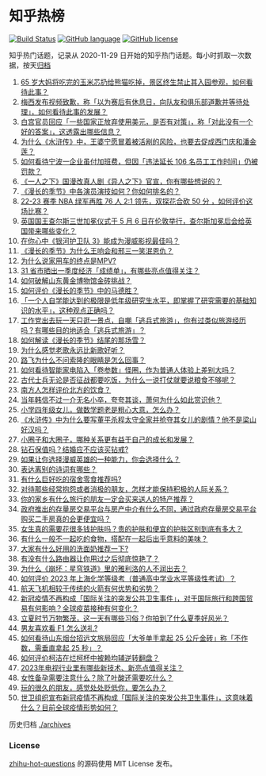 # 知乎热榜
[![Build Status](https://github.com/ToWeLong/zhihu-hot-questions/workflows/CI/badge.svg)](https://github.com/ToWeLong/zhihu-hot-questions/actions)
[![GitHub language](https://img.shields.io/badge/language-golang-orange.svg)](https://golang.org/)
[![GitHub license](https://img.shields.io/github/license/ToWeLong/zhihu-hot-questions)](https://github.com/ToWeLong/zhihu-hot-questions/blob/main/LICENSE)

知乎热门话题，记录从 2020-11-29 日开始的知乎热门话题。每小时抓取一次数据，按天[归档](./archives)

<!-- BEGIN -->

1. [65 岁大妈将吃完的玉米芯扔给熊猫吃掉，景区终生禁止其入园参观，如何看待此事？](https://www.zhihu.com/question/599176585)
1. [梅西发布视频致歉，称「以为赛后有休息日，向队友和俱乐部道歉并等待处理」，如何看待此事的发展？](https://www.zhihu.com/question/599327462)
1. [白宫官员回应「一些国家正放弃使用美元，是否有对策」，称「对此没有一个好的答案」，这透露出哪些信息？](https://www.zhihu.com/question/599201029)
1. [为什么《水浒传》中，王婆宁愿冒着被活剐的风险，也要去促成西门庆和潘金莲？](https://www.zhihu.com/question/597538262)
1. [如何看待宁波一企业虽付加班费，但因「违法延长 106 名员工工作时间」仍被罚款？](https://www.zhihu.com/question/599179480)
1. [《一人之下》国漫改真人剧《异人之下》官宣，你有哪些想说的？](https://www.zhihu.com/question/599300565)
1. [《漫长的季节》中各演员演技如何？你如何排名的？](https://www.zhihu.com/question/598699338)
1. [22-23 赛季 NBA 绿军再胜 76 人 2:1 领先，双探花合砍 50 分 ，如何评价这场比赛？](https://www.zhihu.com/question/599352770)
1. [英国国王查尔斯三世加冕仪式于 5 月 6 日在伦敦举行，查尔斯加冕后会给英国带来哪些变化？](https://www.zhihu.com/question/599309707)
1. [在你心中《银河护卫队 3》能成为漫威影视最佳吗？](https://www.zhihu.com/question/599173049)
1. [《漫长的季节》为什么王响会和邢三一笑泯恩仇？](https://www.zhihu.com/question/599157247)
1. [为什么说家用车的终点是MPV?](https://www.zhihu.com/question/561690237)
1. [31 省市晒出一季度经济「成绩单」，有哪些亮点值得关注？](https://www.zhihu.com/question/599356733)
1. [如何破解山东黄金博物馆金砖挑战？](https://www.zhihu.com/question/599053138)
1. [如何评价《漫长的季节》中的马德胜？](https://www.zhihu.com/question/598956052)
1. [「一个人自学能达到的极限是低年级研究生水平，即掌握了研究需要的基础知识的水平」，这种观点正确吗？](https://www.zhihu.com/question/596563060)
1. [工作党出去玩一天只逛一景点，自嘲「逃兵式旅游」，你有过类似旅游经历吗？有哪些目的地适合「逃兵式旅游」？](https://www.zhihu.com/question/599064414)
1. [如何解读《漫长的季节》结尾的那场雪？](https://www.zhihu.com/question/599228468)
1. [为什么感觉老歌永远比新歌好听？](https://www.zhihu.com/question/367333356)
1. [路飞为什么不问索隆的眼睛是怎么回事？](https://www.zhihu.com/question/353888806)
1. [如何看待智能家电陷入「卷参数」怪圈，作为普通人体验上差别大吗？](https://www.zhihu.com/question/599247705)
1. [古代士兵无论是否征战都要吃饭，为什么一说打仗就要说粮食不够呢？](https://www.zhihu.com/question/599071745)
1. [南方人怎样评价北方的饮食？](https://www.zhihu.com/question/31894251)
1. [当年韩信不过一介无名小卒，夸夸其谈，萧何为什么如此赏识他？](https://www.zhihu.com/question/487296411)
1. [小学四年级女儿，做数学题老是粗心大意，怎么办？](https://www.zhihu.com/question/598836083)
1. [《水浒传》中为什么要写董平杀程太守全家并抢夺其女儿的剧情？他不是梁山好汉吗？](https://www.zhihu.com/question/512885235)
1. [小圈子和大圈子，哪种关系更有益于自己的成长和发展？](https://www.zhihu.com/question/598063060)
1. [钻石保值吗？结婚应不应该买钻戒?](https://www.zhihu.com/question/598101145)
1. [如果让你选择漫威英雄的一种能力，你会选择什么？](https://www.zhihu.com/question/596573138)
1. [表达离别的诗词有哪些？](https://www.zhihu.com/question/576866289)
1. [有什么巨好吃的宿舍零食推荐吗?](https://www.zhihu.com/question/596902875)
1. [对待那些经常抱怨或者消极的朋友，怎样才能保持积极的人际关系？](https://www.zhihu.com/question/598070727)
1. [你的家乡有什么旅行的朋友一定会买来送人的特产推荐？](https://www.zhihu.com/question/597301774)
1. [政府推出的存量房交易平台与房产中介有什么不同，通过政府存量房交易平台购买二手房真的会更便宜吗？](https://www.zhihu.com/question/599379034)
1. [女生真的需要花很多钱护肤吗？贵的护肤和便宜的护肤区别到底有多大？](https://www.zhihu.com/question/593895637)
1. [有什么一般不一起吃的食物，搭配在一起后出乎意料的美味？](https://www.zhihu.com/question/596903182)
1. [大家有什么好用的洗面奶推荐一下?](https://www.zhihu.com/question/596237462)
1. [有没有什么路由器让你用过之后彻底惊艳了？](https://www.zhihu.com/question/592181060)
1. [为什么《崩坏：星穹铁道》里的雅利洛的人不润出去？](https://www.zhihu.com/question/598609321)
1. [如何评价 2023 年上海化学等级考（普通高中学业水平等级性考试）？](https://www.zhihu.com/question/575508695)
1. [航天飞机相较于传统的火箭有何优势和劣势？](https://www.zhihu.com/question/598891207)
1. [新冠疫情不再构成「国际关注的突发公共卫生事件」，对于国际旅行和跨国贸易有何影响？全球疫苗接种有何变化？](https://www.zhihu.com/question/599296442)
1. [立夏时节万物繁茂，这一天有哪些习俗？你拍到了什么夏季好风光？](https://www.zhihu.com/question/599314417)
1. [男友喜欢看 F1 怎么送礼?](https://www.zhihu.com/question/598798313)
1. [如何看待山东烟台招远文旅局回应「大爷单手拿起 25 公斤金砖」称「不作数，需垂直拿起 25 秒」？](https://www.zhihu.com/question/598978881)
1. [如何评价柯洁在烂柯杯中被赖均辅逆转翻盘？](https://www.zhihu.com/question/599249730)
1. [2023年电视行业里有哪些新技术、新亮点值得关注？](https://www.zhihu.com/question/599310019)
1. [女性备孕需要注意什么？除了叶酸还需要吃什么？](https://www.zhihu.com/question/516596648)
1. [玩的很久的朋友，感觉处处贬低你，要怎么办？](https://www.zhihu.com/question/594181841)
1. [世卫组织宣布新冠疫情不再构成「国际关注的突发公共卫生事件」，这意味着什么？目前全球疫情形势如何？](https://www.zhihu.com/question/599295788)

<!-- END -->

历史归档 [./archives](./archives)


### License
[zhihu-hot-questions](https://github.com/towelong/zhihu-hot-questions) 的源码使用 MIT License 发布。